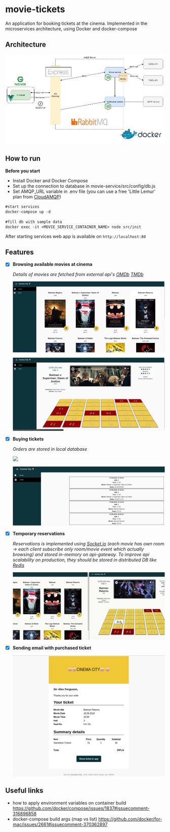 # movie-tickets
An application for booking tickets at the cinema. Implemented in the microservices architecture, using Docker and docker-compose


## Architecture

![](docs/architecture.jpeg)


## How to run

__Before you start__ 

* Install Docker and Docker Compose
* Set up the connection to database in movie-service/src/config/db.js
* Set AMQP_URL variable in .env file 
(you can use a free 'Little Lemur' plan from [CloudAMQP](https://www.cloudamqp.com/))

```
#start services
docker-compose up -d

#fill db with sample data 
docker exec -it <MOVIE_SERVICE_CONTAINER_NAME> node src/init
```

After starting services web app is available on `http://localhost:80`


## Features

- [x] **Browsing available movies at cinema**
   
   *Details of movies are fetched from external api's [OMDb](http://www.omdbapi.com/) [TMDb](https://www.themoviedb.org/)*
   
   ![](docs/movies.jpg)
   
   ![](docs/movie.jpg)
   
- [x] **Buying tickets**
    
   *Orders are stored in local database*
   
   ![](docs/demo.gif)
   
   ![](docs/orders.png)
    

- [x] **Temporary reservations** 

    *Reservations is implemented using [Socket.io](https://socket.io/) 
    (each movie has own room -> each client subscribe only room/movie event which actually browsing) 
    and stored in-memory on api-gateway.*
    *To improve api scalability on production, they should be stored in distributed DB like [Redis](https://redis.io/)*
    
    ![](docs/temporary-reservation.gif)
    
- [x] **Sending email with purchased ticket** 

    ![](docs/ticket.png)

## Useful links

- how to apply environment variables on container build https://github.com/docker/compose/issues/1837#issuecomment-316896858
- docker-compose build args (map vs list) https://github.com/docker/for-mac/issues/2661#issuecomment-370362897
